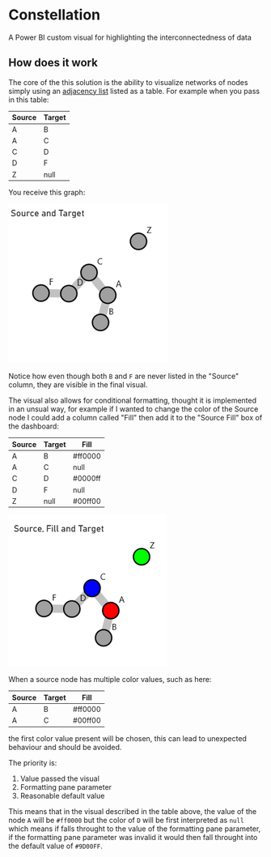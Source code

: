 # Constellation

A Power BI custom visual for highlighting the interconnectedness of data

## How does it work

The core of the this solution is the ability to visualize networks of nodes simply using an [adjacency list](https://en.wikipedia.org/wiki/Adjacency_list) listed as a table. For example when you pass in this table:

| Source | Target |
| ---    | ---    |
| A      | B      |
| A      | C      |
| C      | D      |
| D      | F      |
| Z      | null   |

You receive this graph:

![Graph showing circles labeled with letters. the circle with name A is connected to B and C, C is connected to D, D is connected to F. There is also a node named Z that is not connected to any node.](./publishing/sample_source_and_target.png)

Notice how even though both `B` and `F` are never listed in the "Source" column, they are visible in the final visual.

The visual also allows for conditional formatting, thought it is implemented in an unsual way, for example if I wanted to change the color of the Source node I could add a column called "Fill" then add it to the "Source Fill" box of the dashboard:

| Source | Target | Fill      |
| ---    | ---    | ---       |
| A      | B      | #ff0000 |
| A      | C      | null |
| C      | D      | #0000ff |
| D      | F      | null      |
| Z      | null   | #00ff00 |

![The same visual from earlier but with circle A colored "#ff0000", node C colored "#0000ff" and node Z colored "#00ff00"](./publishing/sample_source_target_and_fill.png)

When a source node has multiple color values, such as here:

| Source | Target | Fill      |
| ---    | ---    | ---       |
| A      | B      | #ff0000 |
| A      | C      | #00ff00 |

the first color value present will be chosen, this can lead to unexpected behaviour and should be avoided.

The priority is:

 1. Value passed the visual
 2. Formatting pane parameter
 3. Reasonable default value

This means that in the visual described in the table above, the value of the node `A` will be `#ff0000` but the color of `D` will be first interpreted as `null` which means if falls throught to the value of the formatting pane parameter, if the formatting pane parameter was invalid it would then fall throught into the default value of `#9D00FF`.
